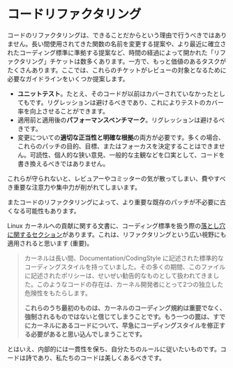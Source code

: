 <!--
# Code Refactoring
-->

# コードリファクタリング

<!--
Code refactoring should not be done just because we can. There are a number of “refactoring” tickets that have been opened over time, such as suggestions to rename long-standing functions or conform to more-recently established coding standards. Meanwhile, plenty of tasks are far more worthy of effort. Here are some suggested guidelines on what these tickets need in order to warrant review:
-->

コードのリファクタリングは、できることだからという理由で行うべきではありません。長い間使用されてきた関数の名前を変更する提案や、より最近に確立されたコーディング標準に準拠する提案など、時間の経過によって開かれた「リファクタリング」チケットは数多くあります。一方で、もっと価値のあるタスクがたくさんあります。ここでは、これらのチケットがレビューの対象となるために必要なガイドラインをいくつか提案します。

<!--
*   **Unit tests**, even if the code was not previously covered. We can’t afford regressions, and this will improve our test coverage.
*   **Performance benchmarks**, before and after. We can’t afford regressions.
*   **Proper justification and clear rationale** of changes are both necessary. Too often it is impossible to determine the purpose, objective, or focus of these patches. Code should not be rewritten under the cloaks of readability, narrow personal opinion, or general subjectiveness.
-->

*   **ユニットテスト**。たとえ、そのコードが以前はカバーされていなかったとしてもです。リグレッションは避けるべきであり、これによりテストのカバー率を向上させることができます。
*   適用前と適用後の**パフォーマンスベンチマーク**。リグレッションは避けるべきです。
*   変更についての**適切な正当性と明確な根拠**の両方が必要です。多くの場合、これらのパッチの目的、目標、またはフォーカスを決定することはできません。可読性、個人的な狭い意見、一般的な主観などを口実として、コードを書き換えるべきではありません。

<!--
When none of this is followed, the end result is that reviewers and committers are distracted, which drains important attention and focus that should be spent elsewhere.
-->

これらが守られないと、レビュアーやコミッターの気が散ってしまい、費やすべき重要な注意力や集中力が削がれてしまいます。

<!--
In addition, code refactoring can cause existing, more important patches to unnecessarily become stale.
-->

またコードのリファクタリングによって、より重要な既存のパッチが不必要に古くなる可能性もあります。

<!--
There’s a document on contributing to the Linux kernel with [a section on pitfalls](https://dri.freedesktop.org/docs/drm/development-process/4.Coding.html#coding-style) when handling coding standards. I believe this can apply to the wider picture of refactoring as well (emphasis added):
-->

Linux カーネルへの貢献に関する文書に、コーディング標準を扱う際の[落とし穴に関するセクション](https://dri.freedesktop.org/docs/drm/development-process/4.Coding.html#coding-style)があります。これは、リファクタリングという広い視野にも適用されると思います (重要)。

<!--
> The kernel has long had a standard coding style, described in Documentation/CodingStyle. For much of that time, the policies described in that file were taken as being, at most, advisory. As a result, there is a substantial amount of code in the kernel which does not meet the coding style guidelines. The presence of that code leads to two independent hazards for kernel developers.
>
> **The first of these is to believe that the kernel coding standards do not matter and are not enforced. … The other trap is to assume that code which is already in the kernel is urgently in need of coding style fixes.**
-->

> カーネルは長い間、Documentation/CodingStyle に記述された標準的なコーディングスタイルを持っていました。その多くの期間、このファイルに記述されたポリシーは、せいぜい勧告的なものとして扱われてきました。このようなコードの存在は、カーネル開発者にとって2つの独立した危険性をもたらします。
>
> **これらのうち最初のものは、カーネルのコーディング規約は重要でなく、強制されるものではないと信じてしまうことです。もう一つの罠は、すでにカーネルにあるコードについて、早急にコーディングスタイルを修正する必要があると思い込んでしまうことです。**

<!--
That said, we want to be internally consistent and follow our own rules. Code is poetry, and our code should be beautiful.
-->

とはいえ、内部的には一貫性を保ち、自分たちのルールに従いたいものです。コードは詩であり、私たちのコードは美しくあるべきです。
